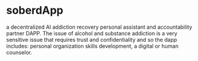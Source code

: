 # soberdApp
 a decentralized AI addiction recovery personal assistant and accountability partner DAPP. The issue of alcohol and substance addiction is a very sensitive issue that requires trust and confidentiality and so the dapp includes: personal organization skills development, a digital or human counselor.
